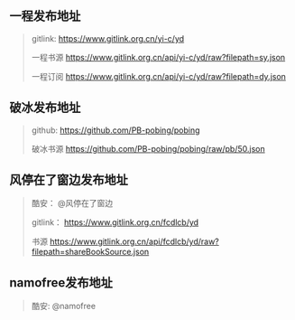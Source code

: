 ## 一程发布地址

> gitlink: https://www.gitlink.org.cn/yi-c/yd
>
> 一程书源 https://www.gitlink.org.cn/api/yi-c/yd/raw?filepath=sy.json
>
> 一程订阅 https://www.gitlink.org.cn/api/yi-c/yd/raw?filepath=dy.json

## 破冰发布地址

> github: https://github.com/PB-pobing/pobing
>
> 破冰书源 https://github.com/PB-pobing/pobing/raw/pb/50.json

## 风停在了窗边发布地址

> 酷安： @风停在了窗边
>
> gitlink： https://www.gitlink.org.cn/fcdlcb/yd
>
> 书源 https://www.gitlink.org.cn/api/fcdlcb/yd/raw?filepath=shareBookSource.json

## namofree发布地址

> 酷安: @namofree



